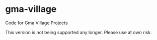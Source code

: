 # gma-village
Code for Gma Village Projects

This version is not being supported any longer. Please use at own risk.
